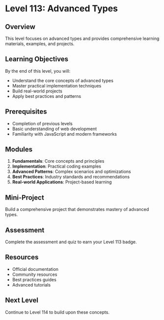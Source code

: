 # Level 113: Advanced Types

## Overview
This level focuses on advanced types and provides comprehensive learning materials, examples, and projects.

## Learning Objectives
By the end of this level, you will:
- Understand the core concepts of advanced types
- Master practical implementation techniques
- Build real-world projects
- Apply best practices and patterns

## Prerequisites
- Completion of previous levels
- Basic understanding of web development
- Familiarity with JavaScript and modern frameworks

## Modules
1. **Fundamentals**: Core concepts and principles
2. **Implementation**: Practical coding examples
3. **Advanced Patterns**: Complex scenarios and optimizations
4. **Best Practices**: Industry standards and recommendations
5. **Real-world Applications**: Project-based learning

## Mini-Project
Build a comprehensive project that demonstrates mastery of advanced types.

## Assessment
Complete the assessment and quiz to earn your Level 113 badge.

## Resources
- Official documentation
- Community resources
- Best practices guides
- Advanced tutorials

## Next Level
Continue to Level 114 to build upon these concepts.
